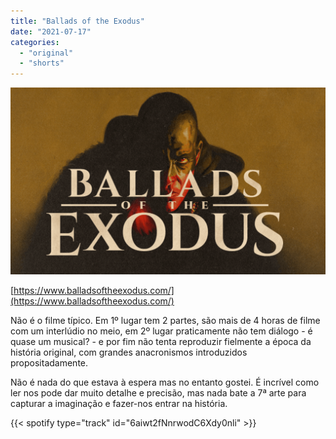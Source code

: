 ```yaml
---
title: "Ballads of the Exodus"
date: "2021-07-17"
categories:
  - "original"
  - "shorts"
---
```


![](images/image-1-1024x607.png)

[https://www.balladsoftheexodus.com/](https://www.balladsoftheexodus.com/)

Não é o filme típico. Em 1º lugar tem 2 partes, são mais de 4 horas de filme com um interlúdio no meio, em 2º lugar praticamente não tem diálogo - é quase um musical? - e por fim não tenta reproduzir fielmente a época da história original, com grandes anacronismos introduzidos propositadamente.

Não é nada do que estava à espera mas no entanto gostei. É incrível como ler nos pode dar muito detalhe e precisão, mas nada bate a 7ª arte para capturar a imaginação e fazer-nos entrar na história.

{{< spotify type="track" id="6aiwt2fNnrwodC6Xdy0nli" >}}
